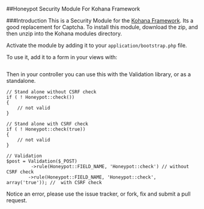 ##Honeypot Security Module For Kohana Framework

###Introduction
This is a Security Module for the [Kohana Framework](http://kohanaframework.org). Its a good replacement for Captcha.
To install this module, download the zip, and then unzip into the Kohana modules directory.

Activate the module by adding it to your <code>application/bootstrap.php</code> file.

To use it, add it to a form in your views with:

<pre><code><?php echo Honeypot::make() ?></code></pre>

Then in your controller you can use this with the Validation library, or as a standalone.

	// Stand alone without CSRF check
	if ( ! Honeypot::check())
	{
		// not valid
	}

	// Stand alone with CSRF check
	if ( ! Honeypot::check(true))
	{
		// not valid
	}

	// Validation
	$post = Validation($_POST)
			 ->rule(Honeypot::FIELD_NAME, 'Honeypot::check') // without CSRF check
			->rule(Honeypot::FIELD_NAME, 'Honeypot::check', array('true')); //  with CSRF check


Notice an error, please use the issue tracker, or fork, fix and submit a pull request. 